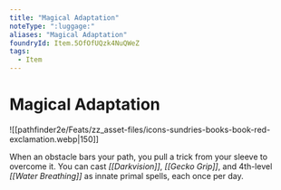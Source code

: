 ```yaml
---
title: "Magical Adaptation"
noteType: ":luggage:"
aliases: "Magical Adaptation"
foundryId: Item.5OfOfUQzk4NuQWeZ
tags:
  - Item
---
```


# Magical Adaptation
![[pathfinder2e/Feats/zz_asset-files/icons-sundries-books-book-red-exclamation.webp|150]]

When an obstacle bars your path, you pull a trick from your sleeve to overcome it. You can cast _[[Darkvision]]_, _[[Gecko Grip]]_, and 4th-level _[[Water Breathing]]_ as innate primal spells, each once per day.
